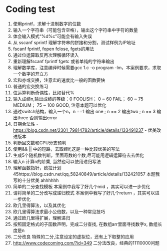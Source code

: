 # Coding test
0001. 使用printf，求解十进制数字的位数
0002. 输入一个字符串（可能包含空格），输出这个字符串中字符的数量
0003. 体会输入模式“%d%c”可能会有输入失误
0004. 从 sscanf sprintf 理解字符串的拼接和分割，测试样例为IP地址
0005. fscanf fprintf, fopen fclose, fgets的用法
0006. 通过位运算取反再次理解循环读入
0007. 重新理解fscanf fprintf fgetc 或者单纯的字符串输出
0008. 理解数学库，注意编译时候需要gcc 1.c -o program -lm，本案例要求，求取一个数字的开立方
0009. 宏和亦或交换，注意宏的速度比一般的函数要快
0010. 普通的宏交换练习
0011. 位运算判断奇偶性，比如替代%
0012. 输入成绩n,输出成绩的等级：0 FOOLISH； 0 ~ 60 FAIL； 60 ~ 75 MEDIUM； 75 ~ 100 GOOD, 注意本题可以优化
0013. 通过switch结构，输入一个n，n ==1 输出 one ; n == 2 输出two ; n == 3 输出three 否则输出error
0014. 日期合法性 - https://blog.csdn.net/2301_79814782/article/details/133491237 - 优美改进版本
0015. 判断回文数和CPU分支预判
0016. 使用&& || 中的短路，去取缔if,这是一种比较优美的写法
0017. 生成5个随机数判断，里面奇数的个数,尽可能用逻辑运算符去去优化
0018. 输入n 计算n的阶乘, 当然也可以使用递归写法
0019. 理解函数指针，欧拉计划45https://blog.csdn.net/qq_58240849/article/details/132421057 本题我写的十分优美 ahhhhhh
0020. 简单的二分查找模板 本案例中我写了好几个mid ，其实可以进一步优化
0021. 请将简单的二分改写成递归模式 本案例中我写了好几个return ，其实可以进一步优化
0022. 欧几里得算法，以及其优化
0023. 欧几里得算法求最小公倍数，以及一种常见技巧
0024. 通过欧几里得扩展，理解递归
0025. 按照固定格式的子函数声明，完成二分查找, 在数组arr里面寻找数字x, 数组长度是n
0026. 二分改良 特殊的二分,注意设定的虚拟位，还有上下取整的应用
0027. http://www.codecoming.com/?id=349 二分法改良，经典的11110000问题
